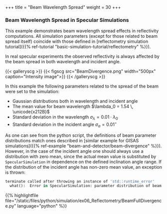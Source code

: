 +++
title = "Beam Wavelength Spread"
weight = 30
+++

### Beam Wavelength Spread in Specular Simulations

This example demonstrates beam wavelength spread effects in reflectivity computations.
All simulation parameters (except for those related to beam spread itself)
coincide with those defined in
[reflectometry simulation tutorial]({{% ref-tutorial "basic-simulation-tutorial/reflectometry" %}}).

In real specular experiments the observed reflectivity is always affected
by the beam spread in both wavelength and incident angle.

{{< galleryscg >}}
{{< figscg src="BeamDivergence.png" width="500px" caption="Intensity image">}}
{{< /galleryscg >}}

In this example the following parameters related to the spread of the beam were set to the simulation:

* Gaussian distributions both in wavelength and incident angle
* The mean value for beam wavelength $\lambda_0 = 1.54 \, \unicode{x212B}$
* Standard deviation in the wavelength $\sigma_{\lambda} = 0.01 \cdot \lambda_0$
* Standard deviation in the incident angle $\sigma_{\alpha} = 0.01^{\circ}$

As one can see from the python script, the definitions of beam parameter distributions
match ones described in [similar example for GISAS simulations]({{% ref-example "beam-and-detector/beam-divergence" %}}).
However, in the case of the incident angle one should always use a distribution with zero mean,
since the actual mean value is substituted by `SpecularSimulation` in dependence on the
defined inclination angle range.
If the distribution of the incident angle has non-zero mean value, an exception
is thrown:

```python
terminate called after throwing an instance of 'std::runtime_error'
  what():  Error in SpecularSimulation: parameter distribution of beam inclination angle should have zero mean.
```

{{% highlightfile file="/static/files/python/simulation/ex06_Reflectometry/BeamFullDivergence.py"  language="python" %}}
